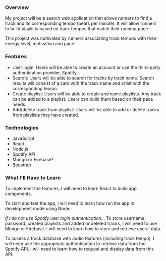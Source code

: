 ### Overview
My project will be a search web application that allows runners to find a track and its corresponding tempo (beats per minute). It will allow runners to build playlists based on track tempos that match their running pace.

This project was motivated by runners associating track tempos with their energy level, motivation and pace.
### Features
- User login: Users will be able to create an account or use the third-party authentication provider, Spotify.
- Search: Users will be able to search for tracks by track name. Search results will consist of a card with the track name and artist with the corresponding tempo.
- Create playlist: Users will be able to create and name playlists. Any track can be added to a playlist. Users can build them based on their pace needs.
- Add/delete track from playlist: Users will be able to add or delete tracks from playlists they have created.
### Technologies
- JavaScript
- React
- Node.js
- Spotify API
- Mongo or Firebase?
- Boostrap
### What I'll Have to Learn
To implement the features, I will need to learn React to build app components.

To start and test the app, I will need to learn how run the app in development mode using Node.

*If I do not use Spotify user login authentication...*
To store username, password, created playlists and added or deleted tracks, I will need to use Mongo or Firebase. I will need to learn how to store and retrieve users' data.

To access a track database with audio features (including track tempo), I will need use the appropriate authentication to retrieve data from the Spotify API. I will need to learn how to request and display data from this API.
